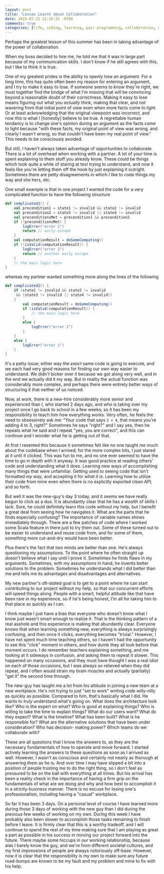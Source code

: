 ```yaml
---
layout: post
title: "Lesson Learnt about Collaboration"
date: 2015-07-22 21:16:25 -0700
comments: true
categories: [life, coding, learning, pair programming, collaboration, growing up]
---
```


Perhaps the greatest lesson of this summer has been in taking advantage of the
power of collaboration. 

When my boss decided to hire me, he told me that it was in large part because
of my communication skills. I don't know if he still agrees with this, but I
like to think it is true.

One of my greatest prides is the ability to openly lose an argument. For a long
time, this has quite often been my reason for entering an argument, and I try
to make it easy to lose. If someone seems to know they're right, we must
together find the bridge of what I'm missing that will be convincing beyond a
reasonable doubt of their correctness. Making it easy to lose means figuring
out what you *actually* think, making that clear, and not wavering from that
initial point of view even when more facts come to light. Or at least
acknowledging that the original viewpoint was incorrect, and now *this* is what
I [honestly] believe to be true. A regrettable human tendancy is to change
one's opinion during an argument as the facts come to light because "with these
facts, my original point of view was wrong, and clearly I wasn't wrong, so that
couldn't have been my real point of view." This needs to be consciously
avoided.

<!-- more -->

But still, I haven't always taken advantage of opportunities to collaborate.
There is a lot of overhead when working with a partner. A lot of your time is
spent explaining to them stuff you already know. These could be things which
took quite a while of staring at text trying to understand, and now it feels
like you're letting them off the hook by just explaining it outright. Sometimes
there are petty disagreements in which I like to code things my way and she
hers, etc.

One small example is that in one project I wanted the code for a very
complicated function to have the following structure

```scala
def complicated1() {
    val precondition1 = state1 != invalid && state2 != invalid
    val precondition2 = state3 != invalid || state4 != invalid
    val preconditionsMet = precondition1 && precondition2
    if (!preconditionsMet) {
        logError("error 1")
        return // early escape
    }
    val computationResult = doSomeComputing()
    if (!isValid(computationResult)) {
        logError("error 2")
        return // another early escape
    }
    // the main logic here
}
```

whereas my partner wanted something more along the lines of the following

```scala
def complicated2() {
    if (state1 != invalid && state2 != invalid
     && (state3 != invalid || state4 != invalid)) 
    {
        val computationResult = doSomeComputing()
        if (isValid(computationResult)) {
            // the main logic here
        }
        else {
            logError("error 2")
        }
    }
    else {
        logError("error 1")
    }
}
```

It's a petty issue; either way the *exact* same code is going to execute, and
we each had very good reasons for finding our own way easier to understand. We
didn't bicker over it because we got along very well, and in the end we
actually did it my way. But in reality the actual function was considerably
more complex, and perhaps there were entirely better ways of structuring it
that neither of us noticed.

Now, at work, there is a new-hire considerably more senior and experienced than
I, who started 2 days ago, and who is taking over my project once I go back to
school in a few weeks; so it has been my responsibility to teach him how
everything works. Very often, he feels the need to obsessively ask me: "Your
code that says `3 + 4`, that means you're adding 4 to 3, right?" Sometimes he
says "right?" and I say yes, then he repeats what he said and I repeat "yes,
you are correct", and this can continue and I wonder what he is getting out of
that.

At first I resented this because it sometimes felt like no one taught *me* much
about the codebase when I arrived; for the more complex bits, I just stared at
it until it clicked. This was fun to me, and no one ever seemed to have the
time to go in depth with it anyway. It was good practice at reading others'
code and understanding what it does. Learning new ways of accomplishing many
things that were unfamiliar. Getting used to seeing code that isn't formatted
*my way*, and accepting it for *what it is*. Learning how to utilize their code
from mine even when there is no explicitly exported clean API, and so forth.

But well it was the new-guy's day 3 today, and it seems we have really begun to
click as a duo. It is abundantly clear that he has a *wealth* of skills I lack.
Sure, he could definitely learn this code without my help, but I benefit a
great deal from seeing how he navigates it. What are the parts that he finds
especially confusing? The importance of variable names shines immediately
through. There are a few patches of code where I worked some Scala feature in
there just to try them out. Some of these turned out to be easier to understand
and reuse code from, and for some of them, something more cut-and-dry would
have been better.

Plus there's the fact that two minds are better than one. He's always
questioning my assumptions. To the point where he often straight up doesn't
believe what I say until I prove it. Sometimes he finds flaws in my arguments.
Sometimes, with my assumptions in hand, he invents better solutions to the
problem. Sometimes he understands what I did better than me and tells me its
advantages and disadvantages and alternatives.

My new partner's oft-stated goal is to get to a point where he can start
contributing to our project without my help, so that our concurrent efforts
will speed things along. People with a smart, helpful attitude like that have
been rare in my experience, so if he's being honest, I'm all for taking him to
that place as quickly as I can.

I think maybe I just have a bias that everyone who doesn't know what I know
just wasn't smart enough to realize it. That is the thinking pattern of a real
asshole and this experience is making that abundantly clear. Everyone knows
that when learning something new, everything is always surprisingly confusing,
and then once it clicks, everything becomes "trivial." However, I have not
spent much time teaching others, so I haven't had the opportunity to see this
"click" moment in others, and how dumb they all look before that moment occurs.
I do remember teachers explaining something, and me looking at it sideways in
confusion, and asking them to repeat it slower. This happened on many
occasions, and they must have thought I was a real idiot on each of those
occasions, but I was always so relieved when they did repeat, and I often would
strain my brain muscles and actually (partially) "get it" the second time
through.

The new-guy has taught me a lot from his attitude in joining a new team at a
new workplace. He's not trying to just "set to work" writing code willy-nilly
as quickly as possible. Compared to him, that's basically what I did. He wants
to *truly* understand what's going on. What does the architecture look like?
Who is the expert on what? Who is good at explaining things? Who is willing to
take the time to explain things? What do our users want? What do they expect?
What is the timeline? What has been built? What is he responsible for? What are
the alternative solutions that have been under consideration? Who has decision-
making power? Which teams do we collaborate with?

These are all questions that I know the answers to, as they are the necessary
fundamentals of how to operate and move forward. I started actively learning
the answers to these questions as soon as I arrived as well. However, I wasn't
as conscious and certainly not nearly as thorough at answering them as he is.
And over time I may have slipped a bit into a position of people trusting me to
do the right thing, so I don't feel as pressured to be on the ball with
everything at all times. But his arrival has been a reality check in the
importance of having a firm grip on the fundamentals of what are we doing and
why and how best to accomplish it in a strictly-business manner. There is no
excuse for losing one's professionalism, including having a "casual" workplace.

So far it has been 3 days. On a personal level of course I have learned more
during those 3 days of working with the new guy than I did during the previous
few weeks of working on my own. During this week I have probably also been
slower to accomplish those tasks remaining to finish before I leave. It is
firmly clear that this is a worthy tradeoff, and I will continue to spend the
rest of my time making sure that I am playing as great a part as possible in
his success in moving our project forward into the future. There maybe some
hiccups in our working relationship, because alas I barely know the guy, and
we're from different societal cultures, and my first impressions of people are
always notoriously off-base. However, now it is clear that the responsibility
is my own to make sure any future road-bumps are known to be my fault and my
problem and mine to fix with his help.
